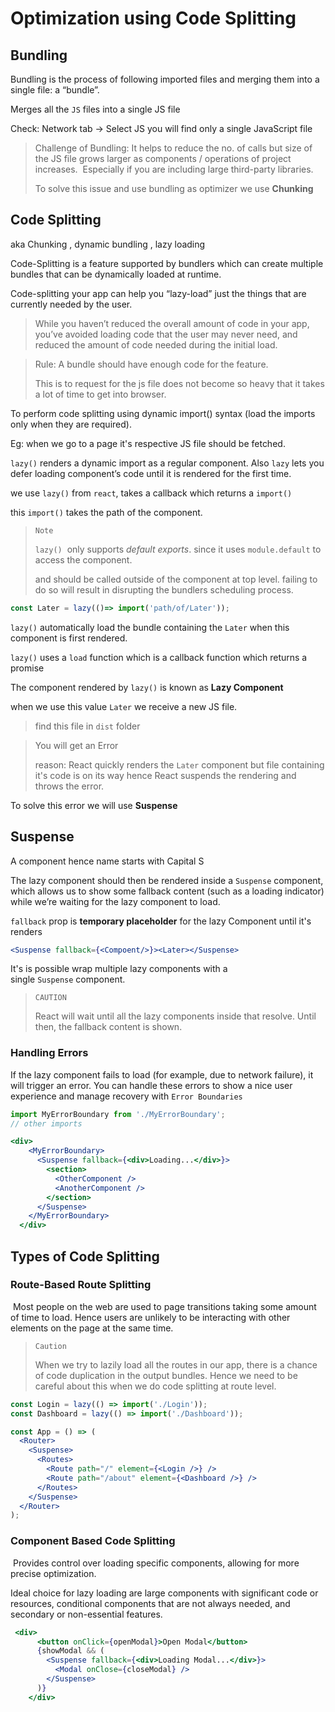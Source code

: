 # Optimization using Code Splitting

## Bundling

Bundling is the process of following imported files and merging them into a single file: a “bundle”.

Merges all the `JS` files into a single JS file

Check: Network tab -> Select JS you will find only a single JavaScript file

> Challenge of Bundling:
> It helps to reduce the no. of calls but size of the JS file grows larger as components / operations of project increases.  Especially if you are including large third-party libraries.
> 
> To solve this issue and use bundling as optimizer we use **Chunking**

## Code Splitting

aka Chunking , dynamic bundling , lazy loading

Code-Splitting is a feature supported by bundlers which can create multiple bundles that can be dynamically loaded at runtime.

Code-splitting your app can help you “lazy-load” just the things that are currently needed by the user.

> While you haven’t reduced the overall amount of code in your app, you’ve avoided loading code that the user may never need, and reduced the amount of code needed during the initial load.

> Rule: A bundle should have enough code for the feature.
> 
> This is to request for the js file does not become so heavy that it takes a lot of time to get into browser.

To perform code splitting using dynamic import() syntax (load the imports only when they are required).

Eg: when we go to a page it's respective JS file should be fetched.

`lazy()`  renders a dynamic import as a regular component. Also `lazy` lets you defer loading component’s code until it is rendered for the first time.

we use `lazy()` from `react`, takes a callback which returns a `import()`

this `import()` takes the path of the component.

> `Note`
> 
> `lazy()`   only supports *default exports*. since it uses `module.default` to access the component. 
> 
> and should be called outside of the component at top level. failing to do so will result in disrupting the bundlers scheduling process.

```js
const Later = lazy(()=> import('path/of/Later'));
```

`lazy()` automatically load the bundle containing the `Later` when this component is first rendered. 

`lazy()` uses a `load` function which is a callback function which returns a promise

The component rendered by `lazy()` is known as **Lazy Component**

when we use this value `Later` we receive a new JS file.

> find this file in `dist` folder

> You will get an Error
> 
> reason: React quickly renders the `Later` component but file containing it's code is on its way hence React suspends the rendering and throws the error.

To solve this error we will use **Suspense**

## Suspense

A component hence name starts with Capital S

The lazy component should then be rendered inside a `Suspense` component, which allows us to show some fallback content (such as a loading indicator) while we’re waiting for the lazy component to load.

`fallback` prop is **temporary placeholder** for the lazy Component until it's renders

```jsx
<Suspense fallback={<Compoent/>}><Later></Suspense>
```

 It's is possible wrap multiple lazy components with a single `Suspense` component.

> `CAUTION`
> 
> React will wait until all the lazy components inside that <Suspense> resolve. Until then, the fallback content is shown.

### Handling Errors

If the lazy component fails to load (for example, due to network failure), it will trigger an error. You can handle these errors to show a nice user experience and manage recovery with `Error Boundaries`

```jsx
import MyErrorBoundary from './MyErrorBoundary';
// other imports

<div>
    <MyErrorBoundary>
      <Suspense fallback={<div>Loading...</div>}>
        <section>
          <OtherComponent />
          <AnotherComponent />
        </section>
      </Suspense>
    </MyErrorBoundary>
  </div>
```

## Types of Code Splitting

### Route-Based Route Splitting

 Most people on the web are used to page transitions taking some amount of time to load.  Hence users are unlikely to be interacting with other elements on the page at the same time.

> `Caution`
> 
> When we try to lazily load all the routes in our app, there is a chance of code duplication in the output bundles. Hence we need to be careful about this when we do code splitting at route level.

```jsx
const Login = lazy(() => import('./Login'));
const Dashboard = lazy(() => import('./Dashboard'));

const App = () => (
  <Router>
    <Suspense>
      <Routes>
        <Route path="/" element={<Login />} />
        <Route path="/about" element={<Dashboard />} />
      </Routes>
    </Suspense>
  </Router>
);
```

### Component Based Code Splitting

 Provides  control over loading specific components, allowing for more precise optimization.

Ideal choice for lazy loading are large components with significant code or resources, conditional components that are not always needed, and secondary or non-essential features.

```jsx
 <div>
      <button onClick={openModal}>Open Modal</button>
      {showModal && (
        <Suspense fallback={<div>Loading Modal...</div>}>
          <Modal onClose={closeModal} />
        </Suspense>
      )}
    </div>
```
